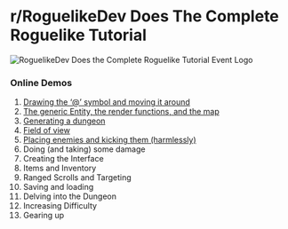 # r/RoguelikeDev Does The Complete Roguelike Tutorial

![RoguelikeDev Does the Complete Roguelike Tutorial Event Logo](https://i.imgur.com/sgsO37A.png)

### Online Demos
1. [Drawing the ‘@’ symbol and moving it around](https://marukrap.github.io/RoguelikeTutorial2020/Demos/Part1.html)
2. [The generic Entity, the render functions, and the map](https://marukrap.github.io/RoguelikeTutorial2020/Demos/Part2.html)
3. [Generating a dungeon](https://marukrap.github.io/RoguelikeTutorial2020/Demos/Part3.html)
4. [Field of view](https://marukrap.github.io/RoguelikeTutorial2020/Demos/Part4.html)
5. [Placing enemies and kicking them (harmlessly)](https://marukrap.github.io/RoguelikeTutorial2020/Demos/Part5.html)
6. Doing (and taking) some damage
7. Creating the Interface
8. Items and Inventory
9. Ranged Scrolls and Targeting
10. Saving and loading
11. Delving into the Dungeon
12. Increasing Difficulty
13. Gearing up
